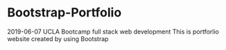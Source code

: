 # Bootstrap-Portfolio
2019-06-07 UCLA Bootcamp full stack web development
This is portforlio website created by using Bootstrap  
